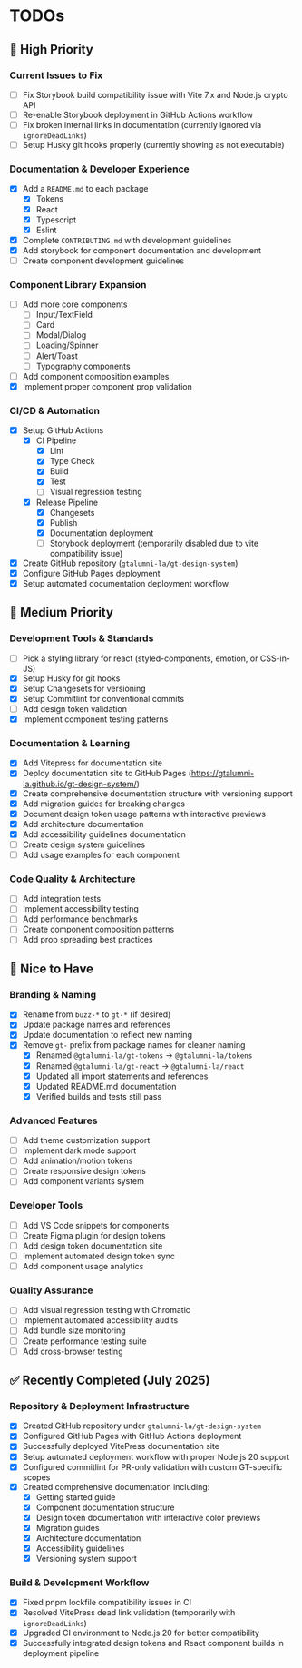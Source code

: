 # TODOs

## 🚨 High Priority

### Current Issues to Fix

- [ ] Fix Storybook build compatibility issue with Vite 7.x and Node.js crypto API
- [ ] Re-enable Storybook deployment in GitHub Actions workflow
- [ ] Fix broken internal links in documentation (currently ignored via `ignoreDeadLinks`)
- [ ] Setup Husky git hooks properly (currently showing as not executable)

### Documentation & Developer Experience

- [x] Add a `README.md` to each package
  - [x] Tokens
  - [x] React
  - [x] Typescript
  - [x] Eslint
- [x] Complete `CONTRIBUTING.md` with development guidelines
- [x] Add storybook for component documentation and development
- [ ] Create component development guidelines

### Component Library Expansion

- [ ] Add more core components
  - [ ] Input/TextField
  - [ ] Card
  - [ ] Modal/Dialog
  - [ ] Loading/Spinner
  - [ ] Alert/Toast
  - [ ] Typography components
- [ ] Add component composition examples
- [x] Implement proper component prop validation

### CI/CD & Automation

- [x] Setup GitHub Actions
  - [x] CI Pipeline
    - [x] Lint
    - [x] Type Check
    - [x] Build
    - [x] Test
    - [ ] Visual regression testing
  - [x] Release Pipeline
    - [x] Changesets
    - [x] Publish
    - [x] Documentation deployment
    - [ ] Storybook deployment (temporarily disabled due to vite compatibility issue)
- [x] Create GitHub repository (`gtalumni-la/gt-design-system`)
- [x] Configure GitHub Pages deployment
- [x] Setup automated documentation deployment workflow

## 🔧 Medium Priority

### Development Tools & Standards

- [ ] Pick a styling library for react (styled-components, emotion, or CSS-in-JS)
- [x] Setup Husky for git hooks
- [x] Setup Changesets for versioning
- [x] Setup Commitlint for conventional commits
- [ ] Add design token validation
- [x] Implement component testing patterns

### Documentation & Learning

- [x] Add Vitepress for documentation site
- [x] Deploy documentation site to GitHub Pages (<https://gtalumni-la.github.io/gt-design-system/>)
- [x] Create comprehensive documentation structure with versioning support
- [x] Add migration guides for breaking changes
- [x] Document design token usage patterns with interactive previews
- [x] Add architecture documentation
- [x] Add accessibility guidelines documentation
- [ ] Create design system guidelines
- [ ] Add usage examples for each component

### Code Quality & Architecture

- [ ] Add integration tests
- [ ] Implement accessibility testing
- [ ] Add performance benchmarks
- [ ] Create component composition patterns
- [ ] Add prop spreading best practices

## 🎨 Nice to Have

### Branding & Naming

- [x] Rename from `buzz-*` to `gt-*` (if desired)
- [x] Update package names and references
- [x] Update documentation to reflect new naming
- [x] Remove `gt-` prefix from package names for cleaner naming
  - [x] Renamed `@gtalumni-la/gt-tokens` → `@gtalumni-la/tokens`
  - [x] Renamed `@gtalumni-la/gt-react` → `@gtalumni-la/react`
  - [x] Updated all import statements and references
  - [x] Updated README.md documentation
  - [x] Verified builds and tests still pass

### Advanced Features

- [ ] Add theme customization support
- [ ] Implement dark mode support
- [ ] Add animation/motion tokens
- [ ] Create responsive design tokens
- [ ] Add component variants system

### Developer Tools

- [ ] Add VS Code snippets for components
- [ ] Create Figma plugin for design tokens
- [ ] Add design token documentation site
- [ ] Implement automated design token sync
- [ ] Add component usage analytics

### Quality Assurance

- [ ] Add visual regression testing with Chromatic
- [ ] Implement automated accessibility audits
- [ ] Add bundle size monitoring
- [ ] Create performance testing suite
- [ ] Add cross-browser testing

## ✅ Recently Completed (July 2025)

### Repository & Deployment Infrastructure

- [x] Created GitHub repository under `gtalumni-la/gt-design-system`
- [x] Configured GitHub Pages with GitHub Actions deployment
- [x] Successfully deployed VitePress documentation site
- [x] Setup automated deployment workflow with proper Node.js 20 support
- [x] Configured commitlint for PR-only validation with custom GT-specific scopes
- [x] Created comprehensive documentation including:
  - [x] Getting started guide
  - [x] Component documentation structure
  - [x] Design token documentation with interactive color previews
  - [x] Migration guides
  - [x] Architecture documentation
  - [x] Accessibility guidelines
  - [x] Versioning system support

### Build & Development Workflow

- [x] Fixed pnpm lockfile compatibility issues in CI
- [x] Resolved VitePress dead link validation (temporarily with `ignoreDeadLinks`)
- [x] Upgraded CI environment to Node.js 20 for better compatibility
- [x] Successfully integrated design tokens and React component builds in deployment pipeline

